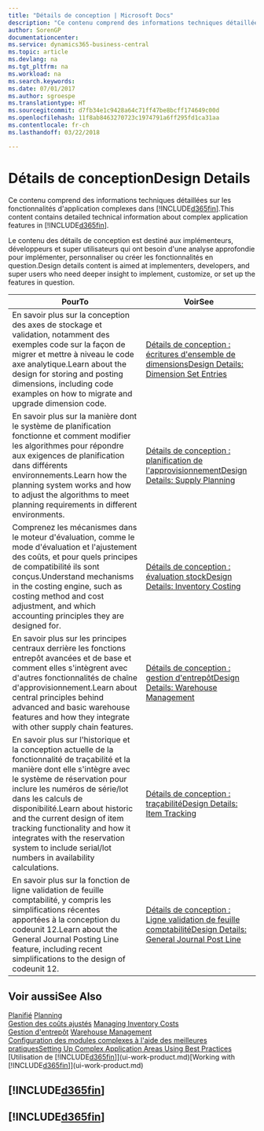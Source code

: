 ```yaml
---
title: "Détails de conception | Microsoft Docs"
description: "Ce contenu comprend des informations techniques détaillées sur les fonctionnalités d'application complexes dans Business Central."
author: SorenGP
documentationcenter: 
ms.service: dynamics365-business-central
ms.topic: article
ms.devlang: na
ms.tgt_pltfrm: na
ms.workload: na
ms.search.keywords: 
ms.date: 07/01/2017
ms.author: sgroespe
ms.translationtype: HT
ms.sourcegitcommit: d7fb34e1c9428a64c71ff47be8bcff174649c00d
ms.openlocfilehash: 11f8ab8463270723c1974791a6ff295fd1ca31aa
ms.contentlocale: fr-ch
ms.lasthandoff: 03/22/2018

---
```

# <a name="design-details"></a><span data-ttu-id="58e13-103">Détails de conception</span><span class="sxs-lookup"><span data-stu-id="58e13-103">Design Details</span></span>
<span data-ttu-id="58e13-104">Ce contenu comprend des informations techniques détaillées sur les fonctionnalités d'application complexes dans [!INCLUDE[d365fin](includes/d365fin_md.md)].</span><span class="sxs-lookup"><span data-stu-id="58e13-104">This content contains detailed technical information about complex application features in [!INCLUDE[d365fin](includes/d365fin_md.md)].</span></span>  

 <span data-ttu-id="58e13-105">Le contenu des détails de conception est destiné aux implémenteurs, développeurs et super utilisateurs qui ont besoin d'une analyse approfondie pour implémenter, personnaliser ou créer les fonctionnalités en question.</span><span class="sxs-lookup"><span data-stu-id="58e13-105">Design details content is aimed at implementers, developers, and super users who need deeper insight to implement, customize, or set up the features in question.</span></span>  

|<span data-ttu-id="58e13-106">**Pour**</span><span class="sxs-lookup"><span data-stu-id="58e13-106">**To**</span></span>|<span data-ttu-id="58e13-107">**Voir**</span><span class="sxs-lookup"><span data-stu-id="58e13-107">**See**</span></span>|  
|------------|-------------|  
|<span data-ttu-id="58e13-108">En savoir plus sur la conception des axes de stockage et validation, notamment des exemples code sur la façon de migrer et mettre à niveau le code axe analytique.</span><span class="sxs-lookup"><span data-stu-id="58e13-108">Learn about the design for storing and posting dimensions, including code examples on how to migrate and upgrade dimension code.</span></span>|[<span data-ttu-id="58e13-109">Détails de conception : écritures d'ensemble de dimensions</span><span class="sxs-lookup"><span data-stu-id="58e13-109">Design Details: Dimension Set Entries</span></span>](design-details-dimension-set-entries.md)|  
|<span data-ttu-id="58e13-110">En savoir plus sur la manière dont le système de planification fonctionne et comment modifier les algorithmes pour répondre aux exigences de planification dans différents environnements.</span><span class="sxs-lookup"><span data-stu-id="58e13-110">Learn how the planning system works and how to adjust the algorithms to meet planning requirements in different environments.</span></span>|[<span data-ttu-id="58e13-111">Détails de conception : planification de l'approvisionnement</span><span class="sxs-lookup"><span data-stu-id="58e13-111">Design Details: Supply Planning</span></span>](design-details-supply-planning.md)|  
|<span data-ttu-id="58e13-112">Comprenez les mécanismes dans le moteur d'évaluation, comme le mode d'évaluation et l'ajustement des coûts, et pour quels principes de compatibilité ils sont conçus.</span><span class="sxs-lookup"><span data-stu-id="58e13-112">Understand mechanisms in the costing engine, such as costing method and cost adjustment, and which accounting principles they are designed for.</span></span>|[<span data-ttu-id="58e13-113">Détails de conception : évaluation stock</span><span class="sxs-lookup"><span data-stu-id="58e13-113">Design Details: Inventory Costing</span></span>](design-details-inventory-costing.md)|  
|<span data-ttu-id="58e13-114">En savoir plus sur les principes centraux derrière les fonctions entrepôt avancées et de base et comment elles s'intègrent avec d'autres fonctionnalités de chaîne d'approvisionnement.</span><span class="sxs-lookup"><span data-stu-id="58e13-114">Learn about central principles behind advanced and basic warehouse features and how they integrate with other supply chain features.</span></span>|[<span data-ttu-id="58e13-115">Détails de conception : gestion d'entrepôt</span><span class="sxs-lookup"><span data-stu-id="58e13-115">Design Details: Warehouse Management</span></span>](design-details-warehouse-management.md)|  
|<span data-ttu-id="58e13-116">En savoir plus sur l'historique et la conception actuelle de la fonctionnalité de traçabilité et la manière dont elle s'intègre avec le système de réservation pour inclure les numéros de série/lot dans les calculs de disponibilité.</span><span class="sxs-lookup"><span data-stu-id="58e13-116">Learn about historic and the current design of item tracking functionality and how it integrates with the reservation system to include serial/lot numbers in availability calculations.</span></span>|[<span data-ttu-id="58e13-117">Détails de conception : traçabilité</span><span class="sxs-lookup"><span data-stu-id="58e13-117">Design Details: Item Tracking</span></span>](design-details-item-tracking.md)|  
|<span data-ttu-id="58e13-118">En savoir plus sur la fonction de ligne validation de feuille comptabilité, y compris les simplifications récentes apportées à la conception du codeunit 12.</span><span class="sxs-lookup"><span data-stu-id="58e13-118">Learn about the General Journal Posting Line feature, including recent simplifications to the design of codeunit 12.</span></span>|[<span data-ttu-id="58e13-119">Détails de conception : Ligne validation de feuille comptabilité</span><span class="sxs-lookup"><span data-stu-id="58e13-119">Design Details: General Journal Post Line</span></span>](design-details-general-journal-post-line.md)|  

## <a name="see-also"></a><span data-ttu-id="58e13-120">Voir aussi</span><span class="sxs-lookup"><span data-stu-id="58e13-120">See Also</span></span>  
 <span data-ttu-id="58e13-121">[Planifié](production-planning.md) </span><span class="sxs-lookup"><span data-stu-id="58e13-121">[Planning](production-planning.md) </span></span>  
 <span data-ttu-id="58e13-122">[Gestion des coûts ajustés](finance-manage-inventory-costs.md) </span><span class="sxs-lookup"><span data-stu-id="58e13-122">[Managing Inventory Costs](finance-manage-inventory-costs.md) </span></span>  
 <span data-ttu-id="58e13-123">[Gestion d'entrepôt](warehouse-manage-warehouse.md) </span><span class="sxs-lookup"><span data-stu-id="58e13-123">[Warehouse Management](warehouse-manage-warehouse.md) </span></span>  
 [<span data-ttu-id="58e13-124">Configuration des modules complexes à l'aide des meilleures pratiques</span><span class="sxs-lookup"><span data-stu-id="58e13-124">Setting Up Complex Application Areas Using Best Practices</span></span>](set-up-complex-application-areas-using-best-practices.md)  
 <span data-ttu-id="58e13-125">[Utilisation de [!INCLUDE[d365fin](includes/d365fin_md.md)]](ui-work-product.md)</span><span class="sxs-lookup"><span data-stu-id="58e13-125">[Working with [!INCLUDE[d365fin](includes/d365fin_md.md)]](ui-work-product.md)</span></span>

 ## [!INCLUDE[d365fin](includes/free_trial_md.md)]  
 ## [!INCLUDE[d365fin](includes/training_link_md.md)]

